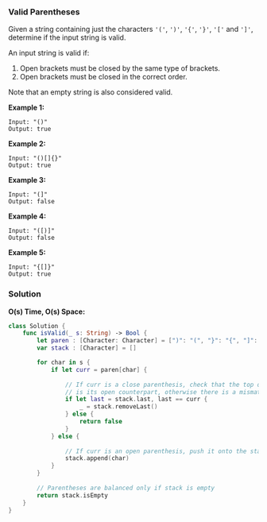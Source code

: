 
### Valid Parentheses

Given a string containing just the characters `'('`, `')'`, `'{'`, `'}'`, `'['` and `']'`, determine if the input string is valid.

An input string is valid if:</br>
1. Open brackets must be closed by the same type of brackets.
2. Open brackets must be closed in the correct order.

Note that an empty string is also considered valid.

__Example 1:__
```
Input: "()"
Output: true
```
__Example 2:__
```
Input: "()[]{}"
Output: true
```
__Example 3:__
```
Input: "(]"
Output: false
```
__Example 4:__
```
Input: "([)]"
Output: false
```
__Example 5:__
```
Input: "{[]}"
Output: true
```

### Solution
__O(s) Time, O(s) Space:__
```Swift
class Solution {
    func isValid(_ s: String) -> Bool {
        let paren : [Character: Character] = [")": "(", "}": "{", "]": "["]
        var stack : [Character] = []

        for char in s {
            if let curr = paren[char] {
                
                // If curr is a close parenthesis, check that the top of the stack
                // is its open counterpart, otherwise there is a mismatch - return false
                if let last = stack.last, last == curr {
                    _ = stack.removeLast()
                } else {
                    return false
                }
            } else {
                
                // If curr is an open parenthesis, push it onto the stack
                stack.append(char)
            }
        }
        
        // Parentheses are balanced only if stack is empty
        return stack.isEmpty
    }
}
```
